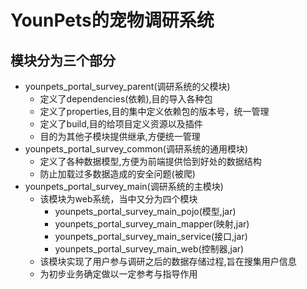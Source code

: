# YounPets的宠物调研系统
## 模块分为三个部分
* younpets_portal_survey_parent(调研系统的父模块)
    * 定义了dependencies(依赖),目的导入各种包
    * 定义了properties,目的集中定义依赖包的版本号，统一管理
    * 定义了build,目的给项目定义资源以及插件
    * 目的为其他子模块提供继承,方便统一管理
* younpets_portal_survey_common(调研系统的通用模块)
    * 定义了各种数据模型,方便为前端提供恰到好处的数据结构
    * 防止加载过多数据造成的安全问题(被爬)
* younpets_portal_survey_main(调研系统的主模块)
    * 该模块为web系统，当中又分为四个模块
        * younpets_portal_survey_main_pojo(模型,jar)
        * younpets_portal_survey_main_mapper(映射,jar)
        * younpets_portal_survey_main_service(接口,jar)
        * younpets_portal_survey_main_web(控制器,jar)
    * 该模块实现了用户参与调研之后的数据存储过程,旨在搜集用户信息
    * 为初步业务确定做以一定参考与指导作用
        
